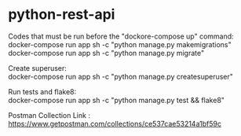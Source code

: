 # python-rest-api

Codes that must be run before the "dockore-compose up" command:  
docker-compose run app sh -c "python manage.py makemigrations"  
docker-compose run app sh -c "python manage.py migrate"  

Create superuser:  
docker-compose run app sh -c "python manage.py createsuperuser"  

Run tests and flake8:  
docker-compose run app sh -c "python manage.py test && flake8"  

Postman Collection Link : https://www.getpostman.com/collections/ce537cae53214a1bf59c
